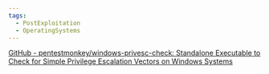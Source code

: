 ```yaml
---
tags:
  - PostExploitation
  - OperatingSystems
---
```

[GitHub - pentestmonkey/windows-privesc-check: Standalone Executable to Check for Simple Privilege Escalation Vectors on Windows Systems](https://github.com/pentestmonkey/windows-privesc-check)